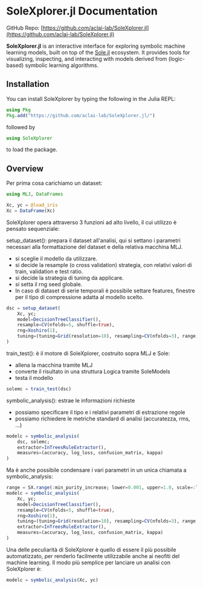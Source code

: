 # SoleXplorer.jl Documentation

GitHub Repo: [https://github.com/aclai-lab/SoleXplorer.jl](https://github.com/aclai-lab/SoleXplorer.jl)

**SoleXplorer.jl** is an interactive interface for exploring symbolic machine learning models, built on top of the [Sole.jl](https://github.com/aclai-lab/Sole.jl) ecosystem. It provides tools for visualizing, inspecting, and interacting with models derived from (logic-based) symbolic learning algorithms.

## Installation

You can install SoleXplorer by typing the following in the Julia REPL:
```julia
using Pkg
Pkg.add("https://github.com/aclai-lab/SoleXplorer.jl/")
```

followed by 
```julia
using SoleXplorer
```
to load the package.

## Overview
Per prima cosa carichiamo un dataset:
```julia
using MLJ, DataFrames

Xc, yc = @load_iris
Xc = DataFrame(Xc)
```

SoleXplorer opera attraverso 3 funzioni ad alto livello, il cui utilizzo è pensato sequenziale:

setup_dataset(): prepara il dataset all'analisi, qui si settano i parametri necessari alla formattazione del dataset e della relativa macchina MLJ.
- si sceglie il modello da utilizzare.
- si decide la resample (o cross validation) strategia, con relativi valori di train, validation e test ratio.
- si decide la strategia di tuning da applicare.
- si setta il rng seed globale.
- In caso di dataset di serie temporali è possibile settare features, finestre per il tipo di compressione adatta al modello scelto.

```julia
dsc = setup_dataset(
    Xc, yc;
    model=DecisionTreeClassifier(),
    resample=CV(nfolds=5, shuffle=true),
    rng=Xoshiro(1),
    tuning=(tuning=Grid(resolution=10), resampling=CV(nfolds=3), range, measure=accuracy, repeats=2)    
)
```

train_test(): è il motore di SoleXplorer, costruito sopra MLJ e Sole:
- allena la macchina tramite MLJ
- converte il risultato in una struttura Logica tramite SoleModels
- testa il modello

```julia
solemc = train_test(dsc)
```

symbolic_analysis(): estrae le informazioni richieste
- possiamo specificare il tipo e i relativi parametri di estrazione regole
- possiamo richiedere le metriche standard di analisi (accuratezza, rms, ...)

```julia
modelc = symbolic_analysis(
    dsc, solemc;
    extractor=InTreesRuleExtractor(),
    measures=(accuracy, log_loss, confusion_matrix, kappa)
)
```

Ma è anche possibile condensare i vari parametri in un unica chiamata a symbolic_analysis:

```julia
range = SX.range(:min_purity_increase; lower=0.001, upper=1.0, scale=:log)
modelc = symbolic_analysis(
    Xc, yc;
    model=DecisionTreeClassifier(),
    resample=CV(nfolds=5, shuffle=true),
    rng=Xoshiro(1),
    tuning=(tuning=Grid(resolution=10), resampling=CV(nfolds=3), range, measure=accuracy, repeats=2),
    extractor=InTreesRuleExtractor(),
    measures=(accuracy, log_loss, confusion_matrix, kappa)      
)
```

Una delle peculiarità di SoleXplorer è quello di essere il più possibile automatizzato, per renderlo facilmente utilizzabile anche ai neofiti del machine learning.
Il modo più semplice per lanciare un analisi con SoleXplorer è:

```julia
modelc = symbolic_analysis(Xc, yc)
```



<!-- To start out, let's discuss the high-level functionality provided by the package, which hopefully will help direct you to more specific documentation for your use-case:

  * [`CSV.File`](@ref): the most commonly used function for ingesting delimited data; will read an entire data input or vector of data inputs, detecting number of columns and rows, along with the type of data for each column. Returns a `CSV.File` object, which is like a lightweight table/DataFrame. Assuming `file` is a variable of a `CSV.File` object, individual columns can be accessed like `file.col1`, `file[:col1]`, or `file["col"]`. You can see parsed column names via `file.names`. A `CSV.File` can also be iterated, where a `CSV.Row` is produced on each iteration, which allows access to each value in the row via `row.col1`, `row[:col1]`, or `row[1]`. You can also index a `CSV.File` directly, like `file[1]` to return the entire `CSV.Row` at the provided index/row number. Multiple threads will be used while parsing the input data if the input is large enough, and full return column buffers to hold the parsed data will be allocated. `CSV.File` satisfies the [Tables.jl](https://github.com/JuliaData/Tables.jl) "source" interface, and so can be passed to valid sink functions like `DataFrame`, `SQLite.load!`, `Arrow.write`, etc. Supports a number of keyword arguments to control parsing, column type, and other file metadata options.
  * [`CSV.read`](@ref): a convenience function identical to `CSV.File`, but used when a `CSV.File` will be passed directly to a sink function, like a `DataFrame`. In some cases, sinks may make copies of incoming data for their own safety; by calling `CSV.read(file, DataFrame)`, no copies of the parsed `CSV.File` will be made, and the `DataFrame` will take direct ownership of the `CSV.File`'s columns, which is more efficient than doing `CSV.File(file) |> DataFrame` which will result in an extra copy of each column being made. Keyword arguments are identical to `CSV.File`. Any valid Tables.jl sink function/table type can be passed as the 2nd argument. Like `CSV.File`, a vector of data inputs can be passed as the 1st argument, which will result in a single "long" table of all the inputs vertically concatenated. Each input must have identical schemas (column names and types).
  * [`CSV.Rows`](@ref): an alternative approach for consuming delimited data, where the input is only consumed one row at a time, which allows "streaming" the data with a lower memory footprint than `CSV.File`. Supports many of the same options as `CSV.File`, except column type handling is a little different. By default, every column type will be essentially `Union{Missing, String}`, i.e. no automatic type detection is done, but column types can be provided manually. Multithreading is not used while parsing. After constructing a `CSV.Rows` object, rows can be "streamed" by iterating, where each iteration produces a `CSV.Row2` object, which operates similar to `CSV.File`'s `CSV.Row` type where individual row values can be accessed via `row.col1`, `row[:col1]`, or `row[1]`. If each row is processed individually, additional memory can be saved by passing `reusebuffer=true`, which means a single buffer will be allocated to hold the values of only the currently iterated row. `CSV.Rows` also supports the Tables.jl interface and can also be passed to valid sink functions.
  * [`CSV.Chunks`](@ref): similar to `CSV.File`, but allows passing a `ntasks::Integer` keyword argument which will cause the input file to be "chunked" up into `ntasks` number of chunks. After constructing a `CSV.Chunks` object, each iteration of the object will return a `CSV.File` of the next parsed chunk. Useful for processing extremely large files in "chunks". Because each iterated element is a valid Tables.jl "source", `CSV.Chunks` satisfies the `Tables.partitions` interface, so sinks that can process input partitions can operate by passing `CSV.Chunks` as the "source".
  * [`CSV.write`](@ref): A valid Tables.jl "sink" function for writing any valid input table out in a delimited text format. Supports many options for controlling the output like delimiter, quote characters, etc. Writes data to an internal buffer, which is flushed out when full, buffer size is configurable. Also supports writing out partitioned inputs as separate output files, one file per input partition. To write out a `DataFrame`, for example, it's simply `CSV.write("data.csv", df)`, or to write out a matrix, it's `using Tables; CSV.write("data.csv", Tables.table(mat))`
  * [`CSV.RowWriter`](@ref): An alternative way to produce csv output; takes any valid Tables.jl input, and on each iteration, produces a single csv-formatted string from the input table's row.

That's quite a bit! Let's boil down a TL;DR:
  * Just want to read a delimited file or collection of files and do basic stuff with data? Use [`CSV.File(file)`](@ref CSV.File) or [`CSV.read(file, DataFrame)`](@ref CSV.read)
  * Don't need the data as a whole or want to stream through a large file row-by-row? Use [`CSV.Rows`](@ref).
  * Want to process a large file in "batches"/chunks? Use [`CSV.Chunks`](@ref).
  * Need to produce a csv? Use [`CSV.write`](@ref).
  * Want to iterate an input table and produce a single csv string per row? [`CSV.RowWriter`](@ref).

For the rest of the manual, we're going to have two big sections, *[Reading](@ref)* and *[Writing](@ref)* where we'll walk through the various options to `CSV.File`/`CSV.read`/`CSV.Rows`/`CSV.Chunks` and `CSV.write`/`CSV.RowWriter`.

```@contents
Pages = ["reading.md", "writing.md", "examples.md"]
``` -->